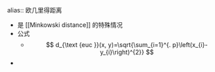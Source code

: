 alias:: 欧几里得距离

- 是 [[Minkowski distance]] 的特殊情况
- 公式
	- $$
	  d_{\text {euc }}(x, y)=\sqrt{\sum_{i=1}^{. p}\left(x_{i}-y_{i}\right)^{2}}
	  $$
-